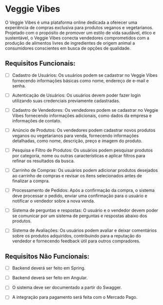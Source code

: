 # Veggie Vibes

O Veggie Vibes é uma plataforma online dedicada a oferecer uma experiência de compras exclusiva para produtos veganos e vegetarianos. Projetado com o propósito de promover um estilo de vida saudável, ético e sustentável, o Veggie Vibes conecta vendedores comprometidos com a produção de alimentos livres de ingredientes de origem animal a consumidores conscientes em busca de opções de qualidade.

## Requisitos Funcionais:
- [ ] Cadastro de Usuários: Os usuários podem se cadastrar no Veggie Vibes fornecendo informações básicas como nome, endereço de e-mail e senha.

- [ ] Autenticação de Usuários: Os usuários devem poder fazer login utilizando suas credenciais previamente cadastradas.

- [ ] Cadastro de Vendedores: Os vendedores podem se cadastrar no Veggie Vibes fornecendo informações adicionais, como dados da empresa e informações de contato.

- [ ] Anúncio de Produtos: Os vendedores podem cadastrar novos produtos veganos ou vegetarianos para venda, fornecendo informações detalhadas, como nome, descrição, preço e imagem do produto.

- [ ] Pesquisa e Filtro de Produtos: Os usuários podem pesquisar produtos por categoria, nome ou outras características e aplicar filtros para refinar os resultados da busca.

- [ ] Carrinho de Compras: Os usuários podem adicionar produtos desejados ao carrinho de compras e revisar os itens selecionados antes de finalizar a compra.

- [ ] Processamento de Pedidos: Após a confirmação da compra, o sistema deve processar o pedido, enviar uma confirmação para o usuário e notificar o vendedor sobre a nova venda.

- [ ] Sistema de perguntas e respostas: O usuário e o vendedor devem poder se comunicar por um sistema de perguntas e respostas abaixo dos produtos.

- [ ] Sistema de Avaliações: Os usuários podem avaliar e deixar comentários sobre os produtos adquiridos, contribuindo para a reputação do vendedor e fornecendo feedback útil para outros compradores.

## Requisitos Não Funcionais:

- [ ] Backend deverá ser feito em Spring.

- [ ] Backend deverá ser feito em Angular.

- [ ] O sistema deve ser documentado a partir do Swagger.

- [ ] A integração para pagamento será feita com o Mercado Pago.